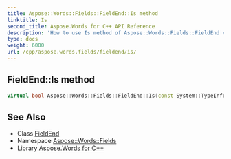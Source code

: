 ```yaml
---
title: Aspose::Words::Fields::FieldEnd::Is method
linktitle: Is
second_title: Aspose.Words for C++ API Reference
description: 'How to use Is method of Aspose::Words::Fields::FieldEnd class in C++.'
type: docs
weight: 6000
url: /cpp/aspose.words.fields/fieldend/is/
---
```

## FieldEnd::Is method




```cpp
virtual bool Aspose::Words::Fields::FieldEnd::Is(const System::TypeInfo &target) const override
```

## See Also

* Class [FieldEnd](../)
* Namespace [Aspose::Words::Fields](../../)
* Library [Aspose.Words for C++](../../../)
